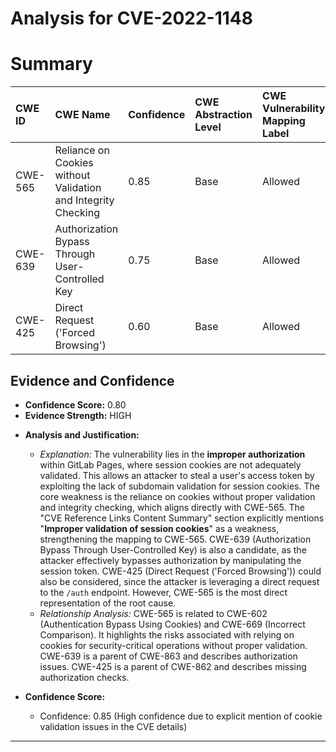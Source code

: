 # Analysis for CVE-2022-1148

# Summary
| CWE ID  | CWE Name                                                        | Confidence | CWE Abstraction Level | CWE Vulnerability Mapping Label | CWE-Vulnerability Mapping Notes |
| :-------- | :-------------------------------------------------------------- | :--------- | :-------------------- | :------------------------------ | :------------------------------ |
| CWE-565 | Reliance on Cookies without Validation and Integrity Checking | 0.85       | Base                  | Allowed                       | Primary CWE                     |
| CWE-639 | Authorization Bypass Through User-Controlled Key              | 0.75       | Base                  | Allowed                       | Secondary Candidate             |
| CWE-425 | Direct Request ('Forced Browsing')                             | 0.60       | Base                  | Allowed                       | Secondary Candidate             |

## Evidence and Confidence

*   **Confidence Score:** 0.80
*   **Evidence Strength:** HIGH

- **Analysis and Justification:**
  - *Explanation:* The vulnerability lies in the **improper authorization** within GitLab Pages, where session cookies are not adequately validated. This allows an attacker to steal a user's access token by exploiting the lack of subdomain validation for session cookies. The core weakness is the reliance on cookies without proper validation and integrity checking, which aligns directly with CWE-565. The "CVE Reference Links Content Summary" section explicitly mentions "**Improper validation of session cookies**" as a weakness, strengthening the mapping to CWE-565. CWE-639 (Authorization Bypass Through User-Controlled Key) is also a candidate, as the attacker effectively bypasses authorization by manipulating the session token. CWE-425 (Direct Request ('Forced Browsing')) could also be considered, since the attacker is leveraging a direct request to the `/auth` endpoint. However, CWE-565 is the most direct representation of the root cause.
  - *Relationship Analysis:* CWE-565 is related to CWE-602 (Authentication Bypass Using Cookies) and CWE-669 (Incorrect Comparison). It highlights the risks associated with relying on cookies for security-critical operations without proper validation. CWE-639 is a parent of CWE-863 and describes authorization issues. CWE-425 is a parent of CWE-862 and describes missing authorization checks.

- **Confidence Score:**
  - Confidence: 0.85 (High confidence due to explicit mention of cookie validation issues in the CVE details)

---